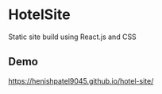 # HotelSite
Static site build using React.js and CSS

## Demo
https://henishpatel9045.github.io/hotel-site/
